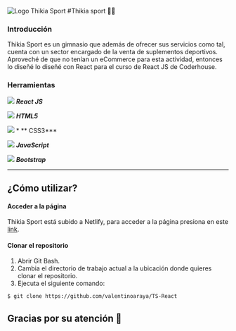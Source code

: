 ![Logo Thikia Sport](https://res.cloudinary.com/dyzoubfmd/image/upload/v1674934096/imagenes%20ThikiaSport/Banner_asesora_de_imagen_de_moda_elegante_beige_2_h36jyl.png "Logo Thikia Sport")
#Thikia sport 🏋️‍♀️

### Introducción
Thikia Sport es un gimnasio que además de ofrecer sus servicios como tal, cuenta con un sector encargado de la venta de suplementos deportivos. Aproveché de que no tenían un eCommerce para esta actividad, entonces lo diseñé lo diseñé con React para el curso de React JS de Coderhouse.


### Herramientas

![](https://res.cloudinary.com/dyzoubfmd/image/upload/v1674935168/imgReadme/react-1-logo-png-transparent_1_gx0v1b.png)     ***React JS***

![](https://res.cloudinary.com/dyzoubfmd/image/upload/v1674935297/imgReadme/HTML5_logo_and_wordmark.svg_nvwfit.png)     ***HTML5***

![](https://res.cloudinary.com/dyzoubfmd/image/upload/v1674935304/imgReadme/CSS3_logo_and_wordmark.svg_yq9rtg.png) * ** CSS3***

![](https://res.cloudinary.com/dyzoubfmd/image/upload/v1674935298/imgReadme/JavaScript-logo_pdesac.png)  ***JavaScript***

![](https://res.cloudinary.com/dyzoubfmd/image/upload/v1674935304/imgReadme/Bootstrap_logo.svg_fii7zv.png)   ***Bootstrap***

------------

## ¿Cómo utilizar?
#### Acceder a la página
Thikia Sport está subido a Netlify, para acceder a la página presiona en este [link](https://tsport.netlify.app/ "link").

#### Clonar el repositorio
1. Abrir Git Bash.
2. Cambia el directorio de trabajo actual a la ubicación donde quieres clonar el repositorio.
3. Ejecuta el siguiente comando:

```bash
$ git clone https://github.com/valentinoaraya/TS-React
```



## Gracias por su atención 💛
